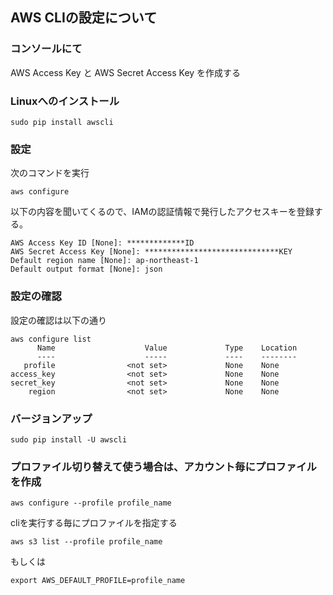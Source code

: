 ## AWS CLIの設定について

### コンソールにて
AWS Access Key と AWS Secret Access Key を作成する

### Linuxへのインストール
```
sudo pip install awscli
```

### 設定

次のコマンドを実行

```
aws configure
```
以下の内容を聞いてくるので、IAMの認証情報で発行したアクセスキーを登録する。

```
AWS Access Key ID [None]: *************ID
AWS Secret Access Key [None]: ******************************KEY
Default region name [None]: ap-northeast-1
Default output format [None]: json
```

### 設定の確認
設定の確認は以下の通り

```
aws configure list
      Name                    Value             Type    Location
      ----                    -----             ----    --------
   profile                <not set>             None    None
access_key                <not set>             None    None
secret_key                <not set>             None    None
    region                <not set>             None    None
```

### バージョンアップ
```
sudo pip install -U awscli
```
### プロファイル切り替えて使う場合は、アカウント毎にプロファイルを作成

```
aws configure --profile profile_name
```

cliを実行する毎にプロファイルを指定する

```
aws s3 list --profile profile_name
```
もしくは
```
export AWS_DEFAULT_PROFILE=profile_name
```
